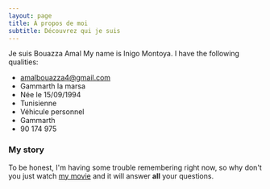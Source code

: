 ```yaml
---
layout: page
title: À propos de moi
subtitle: Découvrez qui je suis
---
```

Je suis Bouazza Amal 
My name is Inigo Montoya. I have the following qualities:

- amalbouazza4@gmail.com
- Gammarth la marsa
- Née le 15/09/1994
- Tunisienne
- Véhicule personnel
-  Gammarth
- 90 174 975


### My story

To be honest, I'm having some trouble remembering right now, so why don't you just watch [my movie](https://en.wikipedia.org/wiki/The_Princess_Bride_%28film%29) and it will answer **all** your questions.
